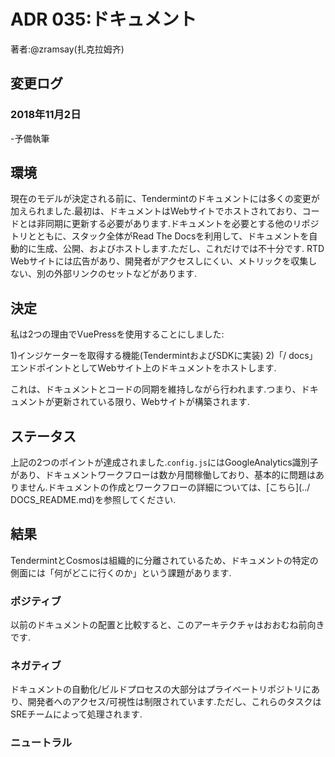 # ADR 035:ドキュメント

著者:@zramsay(扎克拉姆齐)

## 変更ログ

### 2018年11月2日

-予備執筆

## 環境

現在のモデルが決定される前に、Tendermintのドキュメントには多くの変更が加えられました.最初は、ドキュメントはWebサイトでホストされており、コードとは非同期に更新する必要があります.ドキュメントを必要とする他のリポジトリとともに、スタック全体がRead The Docsを利用して、ドキュメントを自動的に生成、公開、およびホストします.ただし、これだけでは不十分です. RTD Webサイトには広告があり、開発者がアクセスしにくい、メトリックを収集しない、別の外部リンクのセットなどがあります.

## 決定

私は2つの理由でVuePressを使用することにしました:

1)インジケーターを取得する機能(TendermintおよびSDKに実装)
2)「/ docs」エンドポイントとしてWebサイト上のドキュメントをホストします.

これは、ドキュメントとコードの同期を維持しながら行われます.つまり、ドキュメントが更新されている限り、Webサイトが構築されます.

## ステータス

上記の2つのポイントが達成されました.`config.js`にはGoogleAnalytics識別子があり、ドキュメントワークフローは数か月間稼働しており、基本的に問題はありません.ドキュメントの作成とワークフローの詳細については、[こちら](../ DOCS_README.md)を参照してください.

## 結果

TendermintとCosmosは組織的に分離されているため、ドキュメントの特定の側面には「何がどこに行くのか」という課題があります.

### ポジティブ

以前のドキュメントの配置と比較すると、このアーキテクチャはおおむね前向きです.

### ネガティブ

ドキュメントの自動化/ビルドプロセスの大部分はプライベートリポジトリにあり、開発者へのアクセス/可視性は制限されています.ただし、これらのタスクはSREチームによって処理されます.

### ニュートラル
